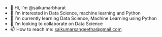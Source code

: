 - 👋 Hi, I’m @saikumarbharat
- 👀 I’m interested in Data Science, machine learning and Python
- 🌱 I’m currently learning Data Science, Machine Learning using Python
- 💞️ I’m looking to collaborate on Data Science
- 📫 How to reach me: saikumarsangeetha@gmail.com

<!---
saikumarbharat/saikumarbharat is a ✨ special ✨ repository because its `README.md` (this file) appears on your GitHub profile.
You can click the Preview link to take a look at your changes.
--->
